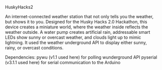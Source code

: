 HuskyHacks2

An internet-connected weather station that not only tells you the weather, but shows it to you.
Designed for the Husky Hacks 2.0 Hackathon, this device creates a miniature world, where the weather inside reflects the weather outside. A water pump creates artificial rain, addressable smart LEDs show sunny or overcast weather, and clouds light up to mimic lightning. It used the weather underground API to display either sunny, rainy, or overcast conditions.

Dependencies:
pywu (v1.1 used here) for polling wunderground API
pyserial (v3.1.1 used here) for serial communication to the Arduino
